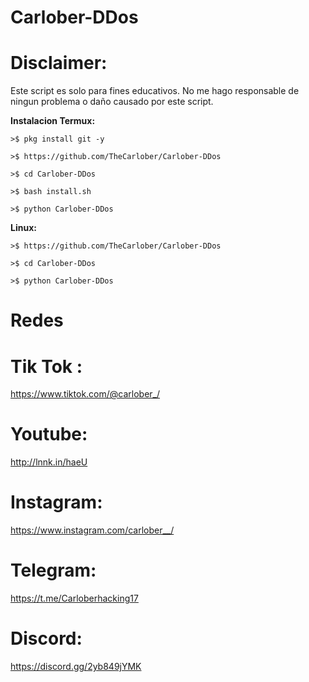 # Carlober-DDos
# Disclaimer: 
Este script es solo para fines educativos. No me hago responsable de ningun problema o daño causado por este script.

**Instalacion Termux:**
```
>$ pkg install git -y

>$ https://github.com/TheCarlober/Carlober-DDos

>$ cd Carlober-DDos

>$ bash install.sh

>$ python Carlober-DDos
```

**Linux:**
```
>$ https://github.com/TheCarlober/Carlober-DDos

>$ cd Carlober-DDos

>$ python Carlober-DDos

```
# Redes

# Tik Tok : 
https://www.tiktok.com/@carlober_/

# Youtube: 
http://lnnk.in/haeU

# Instagram: 
https://www.instagram.com/carlober__/

# Telegram: 
https://t.me/Carloberhacking17

# Discord: 
https://discord.gg/2yb849jYMK

